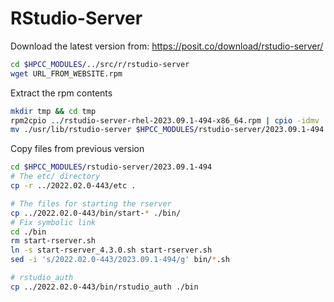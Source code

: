 # RStudio-Server

Download the latest version from:
https://posit.co/download/rstudio-server/

```bash
cd $HPCC_MODULES/../src/r/rstudio-server
wget URL_FROM_WEBSITE.rpm
```

Extract the rpm contents

```bash
mkdir tmp && cd tmp
rpm2cpio ../rstudio-server-rhel-2023.09.1-494-x86_64.rpm | cpio -idmv
mv ./usr/lib/rstudio-server $HPCC_MODULES/rstudio-server/2023.09.1-494
```

Copy files from previous version

```bash
cd $HPCC_MODULES/rstudio-server/2023.09.1-494
# The etc/ directory
cp -r ../2022.02.0-443/etc .

# The files for starting the rserver
cp ../2022.02.0-443/bin/start-* ./bin/
# Fix symbolic link
cd ./bin
rm start-rserver.sh
ln -s start-rserver_4.3.0.sh start-rserver.sh
sed -i 's/2022.02.0-443/2023.09.1-494/g' bin/*.sh

# rstudio_auth
cp ../2022.02.0-443/bin/rstudio_auth ./bin
```
